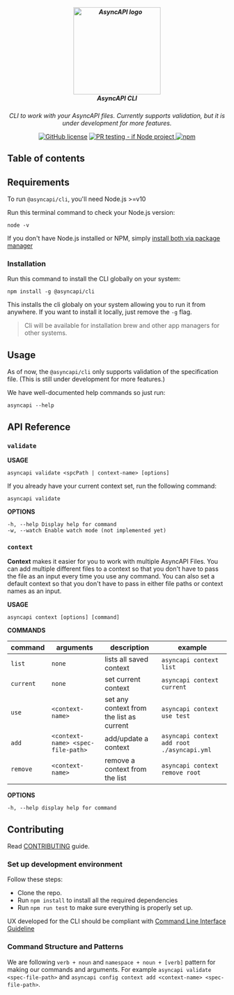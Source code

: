 <h5 align="center">
  <br>
  <a href="https://www.asyncapi.org"><img src="https://github.com/asyncapi/parser-nodejs/raw/master/assets/logo.png" alt="AsyncAPI logo" width="200"></a>
  <br>
  AsyncAPI CLI
</h5>
<p align="center">
  <em>CLI to work with your AsyncAPI files. Currently supports validation, but it is under development for more features.</em>
</p>

<p align="center">
<a href="https://github.com/asyncapi/cli/blob/master/LICENSE"><img alt="GitHub license" src="https://img.shields.io/github/license/asyncapi/cli"></a>
<a href="https://github.com/asyncapi/cli/actions/workflows/if-nodejs-pr-testing.yml">
<img src="https://github.com/asyncapi/cli/actions/workflows/if-nodejs-pr-testing.yml/badge.svg" alt="PR testing - if Node project"  />
</a>
<a href="https://www.npmjs.com/package/@asyncapi/cli">
<img alt="npm" src="https://img.shields.io/npm/dw/@asyncapi/cli">
</a>

</p>

## Table of contents

<!-- toc -->

<!-- tocstop -->

## Requirements
To run `@asyncapi/cli`, you'll need Node.js >=v10

Run this terminal command to check your Node.js version:
```
node -v
```

If you don't have Node.js installed or NPM, simply [install both via package manager](https://nodejs.org/en/download/package-manager/)

### Installation

Run this command to install the CLI globally on your system:

```
npm install -g @asyncapi/cli
```

This installs the cli globaly on your system allowing you to run it from anywhere. If you want to install it locally, just remove the `-g` flag. 

> Cli will be available for installation brew and other app managers for other systems. 



## Usage

As of now, the `@asyncapi/cli` only supports validation of the specification file. (This is still under development for more features.)

We have well-documented help commands so just run:

```
asyncapi --help 
```




## API Reference

### `validate`

**USAGE**

```
asyncapi validate <spcPath | context-name> [options]
```

If you already have your current context set, run the following command:

```
asyncapi validate
```

**OPTIONS** 

```
-h, --help Display help for command
-w, --watch Enable watch mode (not implemented yet)
```


### `context`

**Context** makes it easier for you to work with multiple AsyncAPI Files. You can add multiple different files to a context so that you don't have to pass the file as an input every time you use any command. You can also set a default context so that you don't have to pass in either file paths or context names as an input.

**USAGE**

```
asyncapi context [options] [command]
```

**COMMANDS**

|command|arguments|description|example|
|-------|---------|-----------|-------|
|`list`|`none` |lists all saved context|`asyncapi context list`|
|`current`|`none`|set current context|`asyncapi context current`|
|`use` | `<context-name>`| set any context from the list as current|`asyncapi context use test`|
|`add`|`<context-name> <spec-file-path>`|add/update a context|`asyncapi context add root ./asyncapi.yml`|
|`remove`|`<context-name>`|remove a context from the list|`asyncapi context remove root`|

**OPTIONS**

```
-h, --help display help for command
```



## Contributing

Read [CONTRIBUTING](https://github.com/asyncapi/CLI/blob/master/CONTRIBUTING.md) guide.

### Set up development environment

Follow these steps:
- Clone the repo.
- Run `npm install` to install all the required dependencies
- Run `npm run test` to make sure everything is properly set up.

UX developed for the CLI should be compliant with [Command Line Interface Guideline](https://clig.dev/)

### Command Structure and Patterns

We are following `verb + noun` and `namespace + noun + [verb]` pattern for making our commands and arguments. For example `asyncapi validate <spec-file-path>` and `asyncapi config context add <context-name> <spec-file-path>`.
